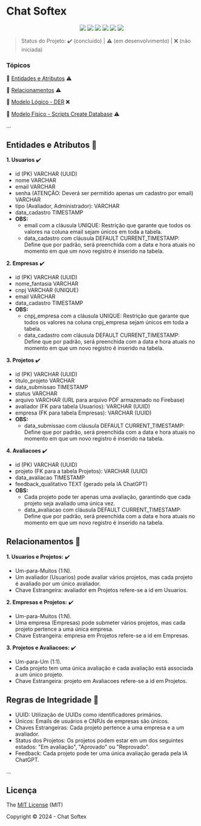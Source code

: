 <h1>Chat Softex</h1>

<p align="center">
  <img src="http://img.shields.io/static/v1?label=Draw.io&message=24.6.4&color=f08705&style=for-the-badge&logo=diagramsdotnet"/>
  <img src="http://img.shields.io/static/v1?label=Workbench MySQL&message=8.0.38&color=4479a1&style=for-the-badge&logo=mysql&logoColor=f5f5f5"/>
  <img src="http://img.shields.io/static/v1?label=PostgreSQL&message=16&color=4169e1&style=for-the-badge&logo=postgresql&logoColor=f5f5f5"/>
  <img src="http://img.shields.io/static/v1?label=Firebase&message=10.13.0&color=DD2C00&style=for-the-badge&logo=firebase"/>
  <img src="http://img.shields.io/static/v1?label=STATUS&message=CONCLUIDO&color=green&style=for-the-badge"/>
  <img src="http://img.shields.io/static/v1?label=License&message=MIT&color=green&style=for-the-badge"/>
</p>

> Status do Projeto: :heavy_check_mark: (concluido) | :warning: (em desenvolvimento) | :x: (não iniciada)

### Tópicos 

:small_blue_diamond: [Entidades e Atributos](#entidades-e-atributos-file_folder) :warning:

:small_blue_diamond: [Relacionamentos](#relacionamentos-handshake) :warning:

:small_blue_diamond: [Modelo Lógico - DER](modelo_logico_der) :x:

:small_blue_diamond: [Modelo Físico - Scripts Create Database](scripts_create_database) :warning:

... 

## Entidades e Atributos :file_folder:

<p align="justify">

**1. Usuarios** :heavy_check_mark:
  - id (PK) VARCHAR (UUID)
  - nome VARCHAR
  - email VARCHAR
  - senha (ATENÇÃO: Deverá ser permitido apenas um cadastro por email) VARCHAR
  - tipo (Avaliador, Administrador): VARCHAR
  - data_cadastro TIMESTAMP
  - **OBS:**
    - email com a cláusula UNIQUE: Restrição que garante que todos os valores na coluna email sejam únicos em toda a tabela.
    - data_cadastro com cláusula DEFAULT CURRENT_TIMESTAMP: Define que por padrão, será preenchida com a data e hora atuais no momento em que um novo registro é inserido na tabela.

**2. Empresas** :heavy_check_mark:
  - id (PK) VARCHAR (UUID)
  - nome_fantasia VARCHAR
  - cnpj VARCHAR (UNIQUE)
  - email VARCHAR
  - data_cadastro TIMESTAMP
  - **OBS:**
    - cnpj_empresa com a cláusula UNIQUE: Restrição que garante que todos os valores na coluna cnpj_empresa sejam únicos em toda a tabela.
    - data_cadastro com cláusula DEFAULT CURRENT_TIMESTAMP: Define que por padrão, será preenchida com a data e hora atuais no momento em que um novo registro é inserido na tabela.

**3. Projetos** :heavy_check_mark:
  - id (PK) VARCHAR (UUID)
  - titulo_projeto VARCHAR
  - data_submissao TIMESTAMP
  - status VARCHAR
  - arquivo VARCHAR (URL para arquivo PDF armazenado no Firebase)
  - avaliador (FK para tabela Usuarios): VARCHAR (UUID)
  - empresa (FK para tabela Empresas): VARCHAR (UUID)
  - **OBS:**
    - data_submissao com cláusula DEFAULT CURRENT_TIMESTAMP: Define que por padrão, será preenchida com a data e hora atuais no momento em que um novo registro é inserido na tabela.

**4. Avaliacoes** :heavy_check_mark:
  - id (PK) VARCHAR (UUID)
  - projeto (FK para a tabela Projetos): VARCHAR (UUID)
  - data_avaliacao TIMESTAMP
  - feedback_qualitativo TEXT (gerado pela IA ChatGPT)
  - **OBS:**
    - Cada projeto pode ter apenas uma avaliação, garantindo que cada projeto seja avaliado uma única vez.
    - data_avaliacao com cláusula DEFAULT CURRENT_TIMESTAMP: Define que por padrão, será preenchida com a data e hora atuais no momento em que um novo registro é inserido na tabela.

</p>

## Relacionamentos :handshake:

**1. Usuarios e Projetos:** :heavy_check_mark:
  - Um-para-Muitos (1:N).
  - Um avaliador (Usuarios) pode avaliar vários projetos, mas cada projeto é avaliado por um único avaliador.
  - Chave Estrangeira: avaliador em Projetos refere-se a id em Usuarios.

**2. Empresas e Projetos:** :heavy_check_mark:
  - Um-para-Muitos (1:N).
  - Uma empresa (Empresas) pode submeter vários projetos, mas cada projeto pertence a uma única empresa.
  - Chave Estrangeira: empresa em Projetos refere-se a id em Empresas.

**3. Projetos e Avaliacoes:** :heavy_check_mark:
  - Um-para-Um (1:1).
  - Cada projeto tem uma única avaliação e cada avaliação está associada a um único projeto.
  - Chave Estrangeira: projeto em Avaliacoes refere-se a id em Projetos.



## Regras de Integridade :pencil:

- UUID: Utilização de UUIDs como identificadores primários.
- Únicos: Emails de usuários e CNPJs de empresas são únicos.
- Chaves Estrangeiras: Cada projeto pertence a uma empresa e a um avaliador.
- Status dos Projetos: Os projetos podem estar em um dos seguintes estados: "Em avaliação", "Aprovado" ou "Reprovado".
- Feedback: Cada projeto pode ter uma única avaliação gerada pela IA ChatGPT.

...

## Licença 

The [MIT License]() (MIT)

Copyright :copyright: 2024 - Chat Softex
